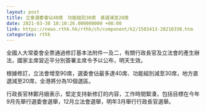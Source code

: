 ```yaml
---
layout: post
title: 立會選委會佔40席　功能組別30席　直選減至20席
date: 2021-03-30 18:10:26.000000000 +08:00
link: https://news.rthk.hk/rthk/ch/component/k2/1583413-20210330.htm
categories: rthk
---
```


全國人大常委會全票通過修訂基本法附件一及二，有關行政長官及立法會的產生辦法，國家主席習近平分別簽署主席令予以公布，明天生效。

根據修訂，立法會增至90席，選委會佔最多達40席、功能組別減至30席，地方直選減至20席，全港將分為10個選區。

行政長官林鄭月娥表示，堅定支持新修訂的内容，工作時間緊湊，包括目標在今年9月先舉行選委會選舉，12月立法會選舉，明年3月舉行行政長官選舉。
